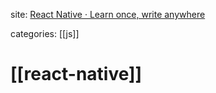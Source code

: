 site: [React Native · Learn once, write anywhere](https://reactnative.dev/)

categories: [[js]]

# [[react-native]]